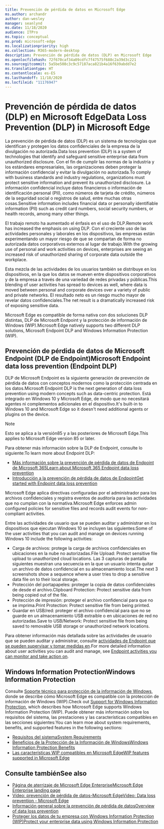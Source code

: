 ```yaml
---
title: Prevención de pérdida de datos en Microsoft Edge
ms.author: archandr
author: dan-wesley
manager: seanlynd
ms.date: 11/18/2020
audience: ITPro
ms.topic: conceptual
ms.prod: microsoft-edge
ms.localizationpriority: high
ms.collection: M365-modern-desktop
description: Prevención de pérdida de datos (DLP) en Microsoft Edge
ms.openlocfilehash: 72f670caf34a09cdfc7f47575f688c2a39d3c221
ms.sourcegitcommit: 5a5be508c3c9c57187aca821b4a16f639abdd7e2
ms.translationtype: HT
ms.contentlocale: es-ES
ms.lasthandoff: 11/18/2020
ms.locfileid: "11176947"
---
```

# <span data-ttu-id="501bb-103">Prevención de pérdida de datos (DLP) en Microsoft Edge</span><span class="sxs-lookup"><span data-stu-id="501bb-103">Data Loss Prevention (DLP) in Microsoft Edge</span></span>

<span data-ttu-id="501bb-104">La prevención de pérdida de datos (DLP) es un sistema de tecnologías que identifican y protegen los datos confidenciales de la empresa de la divulgación no autorizada.</span><span class="sxs-lookup"><span data-stu-id="501bb-104">Data loss prevention (DLP) is a system of technologies that identify and safeguard sensitive enterprise data from unauthorized disclosure.</span></span> <span data-ttu-id="501bb-105">Con el fin de cumplir las normas de la industria y los estándares empresariales, las organizaciones deben proteger la información confidencial y evitar la divulgación no autorizada.</span><span class="sxs-lookup"><span data-stu-id="501bb-105">To comply with business standards and industry regulations, organizations must protect sensitive information and prevent its unauthorized disclosure.</span></span> <span data-ttu-id="501bb-106">La información confidencial incluye datos financieros o información de identificación personal (PII), como números de tarjeta de crédito, números de la seguridad social o registros de salud, entre muchas otras cosas.</span><span class="sxs-lookup"><span data-stu-id="501bb-106">Sensitive information includes financial data or personally identifiable information (PII) such as credit card numbers, social security numbers, or health records, among many other things.</span></span>

<span data-ttu-id="501bb-107">El trabajo remoto ha aumentado el énfasis en el uso de DLP.</span><span class="sxs-lookup"><span data-stu-id="501bb-107">Remote work has increased the emphasis on using DLP.</span></span> <span data-ttu-id="501bb-108">Con el creciente uso de las actividades personales y laborales en los dispositivos, las empresas están experimentando un mayor riesgo de que se compartan de forma no autorizada datos corporativos externos al lugar de trabajo.</span><span class="sxs-lookup"><span data-stu-id="501bb-108">With the growing use of personal and work activities on devices, enterprises are seeing an increased risk of unauthorized sharing of corporate data outside the workplace.</span></span>

<span data-ttu-id="501bb-109">Esta mezcla de las actividades de los usuarios también se distribuye en los dispositivos, en la que los datos se mueven entre dispositivos corporativos y de la empresa a través de una variedad de redes privadas y públicas.</span><span class="sxs-lookup"><span data-stu-id="501bb-109">This blending of user activities has spread to devices as well, where data is moved between personal and corporate devices over a variety of public and private networks.</span></span> <span data-ttu-id="501bb-110">El resultado neto es un riesgo mucho mayor de revelar datos confidenciales.</span><span class="sxs-lookup"><span data-stu-id="501bb-110">The net result is a dramatically increased risk of exposing sensitive data.</span></span>

<span data-ttu-id="501bb-111">Microsoft Edge es compatible de forma nativa con dos soluciones DLP distintas, DLP de Microsoft Endpoint y la protección de información de Windows (WIP).</span><span class="sxs-lookup"><span data-stu-id="501bb-111">Microsoft Edge natively supports two different DLP solutions, Microsoft Endpoint DLP and Windows Information Protection (WIP).</span></span>

## <span data-ttu-id="501bb-112">Prevención de pérdida de datos de Microsoft Endpoint (DLP de Endpoint)</span><span class="sxs-lookup"><span data-stu-id="501bb-112">Microsoft Endpoint data loss prevention (Endpoint DLP)</span></span>

<span data-ttu-id="501bb-113">DLP de Microsoft Endpoint es la siguiente generación de prevención de pérdida de datos con conceptos modernos como la protección centrada en los datos.</span><span class="sxs-lookup"><span data-stu-id="501bb-113">Microsoft Endpoint DLP is the next generation of data loss prevention using modern concepts such as data-centric protection.</span></span> <span data-ttu-id="501bb-114">Está integrado en Windows 10 y Microsoft Edge, de modo que no necesitará agentes ni complementos adicionales en el dispositivo.</span><span class="sxs-lookup"><span data-stu-id="501bb-114">It's built-in to Windows 10 and Microsoft Edge so it doesn't need additional agents or plugins on the device.</span></span>

> [!NOTE]
> <span data-ttu-id="501bb-115">Esto se aplica a la versión85 y a las posteriores de Microsoft Edge.</span><span class="sxs-lookup"><span data-stu-id="501bb-115">This applies to Microsoft Edge version 85 or later.</span></span>

<span data-ttu-id="501bb-116">Para obtener más información sobre la DLP de Endpoint, consulte lo siguiente:</span><span class="sxs-lookup"><span data-stu-id="501bb-116">To learn more about Endpoint DLP:</span></span>

- [<span data-ttu-id="501bb-117">Más información sobre la prevención de pérdida de datos de Endpoint de Microsoft 365</span><span class="sxs-lookup"><span data-stu-id="501bb-117">Learn about Microsoft 365 Endpoint data loss prevention</span></span>](https://docs.microsoft.com/microsoft-365/compliance/endpoint-dlp-learn-about?view=o365-worldwide)
- [<span data-ttu-id="501bb-118">Introducción a la prevención de pérdida de datos de Endpoint</span><span class="sxs-lookup"><span data-stu-id="501bb-118">Get started with Endpoint data loss prevention</span></span>](https://docs.microsoft.com/microsoft-365/compliance/endpoint-dlp-getting-started?view=o365-worldwide)

<span data-ttu-id="501bb-119">Microsoft Edge aplica directivas configuradas por el administrador para los archivos confidenciales y registra eventos de auditoría para las actividades que no cumplan con la normativa.</span><span class="sxs-lookup"><span data-stu-id="501bb-119">Microsoft Edge enforces admin configured policies for sensitive files and records audit events for non-compliant activities.</span></span>

<span data-ttu-id="501bb-120">Entre las actividades de usuario que se pueden auditar y administrar en los dispositivos que ejecutan Windows 10 se incluyen las siguientes:</span><span class="sxs-lookup"><span data-stu-id="501bb-120">Some of the user activities that you can audit and manage on devices running Windows 10 include the following activities:</span></span>

- <span data-ttu-id="501bb-121">Carga de archivos: protege la carga de archivos confidenciales en ubicaciones en la nube no autorizadas.</span><span class="sxs-lookup"><span data-stu-id="501bb-121">File Upload: Protect sensitive file upload to unauthorized cloud locations.</span></span> <span data-ttu-id="501bb-122">Las 3 capturas de pantalla siguientes muestran una secuencia en la que un usuario intenta quitar un archivo de datos confidencial en su almacenamiento local.</span><span class="sxs-lookup"><span data-stu-id="501bb-122">The next 3 screenshots show a sequence where a user tries to drop a sensitive data file on to their local storage.</span></span>
- <span data-ttu-id="501bb-123">Protección del portapapeles: proteger la copia de datos confidenciales de desde el archivo.</span><span class="sxs-lookup"><span data-stu-id="501bb-123">Clipboard Protection: Protect sensitive data from being copied out of the file.</span></span>
- <span data-ttu-id="501bb-124">Protección de impresión: proteger el archivo confidencial para que no se imprima.</span><span class="sxs-lookup"><span data-stu-id="501bb-124">Print Protection: Protect sensitive file from being printed.</span></span>
- <span data-ttu-id="501bb-125">Guardar en USB/red: proteger el archivo confidencial para que no se guarde en un almacenamiento USB extraíble o en ubicaciones de red no autorizadas.</span><span class="sxs-lookup"><span data-stu-id="501bb-125">Save to USB/Network: Protect sensitive file from being saved to removable USB storage or unauthorized network locations.</span></span>

<span data-ttu-id="501bb-126">Para obtener información más detallada sobre las actividades de usuario que se pueden auditar y administrar, consulte [actividades de Endpoint que se pueden supervisar y tomar medidas en](https://docs.microsoft.com/microsoft-365/compliance/endpoint-dlp-learn-about?view=o365-worldwide#endpoint-activities-you-can-monitor-and-take-action-on).</span><span class="sxs-lookup"><span data-stu-id="501bb-126">For more detailed information about user activities you can audit and manage, see [Endpoint activities you can monitor and take action on](https://docs.microsoft.com/microsoft-365/compliance/endpoint-dlp-learn-about?view=o365-worldwide#endpoint-activities-you-can-monitor-and-take-action-on).</span></span>

## <span data-ttu-id="501bb-127">Windows Information Protection</span><span class="sxs-lookup"><span data-stu-id="501bb-127">Windows Information Protection</span></span>

<span data-ttu-id="501bb-128">Consulte [Soporte técnico para protección de la información de Windows](https://docs.microsoft.com/deployedge/microsoft-edge-security-windows-information-protection), donde se describe cómo Microsoft Edge es compatible con la protección de información de Windows (WIP).</span><span class="sxs-lookup"><span data-stu-id="501bb-128">Check out [Support for Windows Information Protection](https://docs.microsoft.com/deployedge/microsoft-edge-security-windows-information-protection), which describes how Microsoft Edge supports Windows Information Protection (WIP).</span></span> <span data-ttu-id="501bb-129">Puede obtener más información sobre los requisitos del sistema, las prestaciones y las características compatibles en las secciones siguientes:</span><span class="sxs-lookup"><span data-stu-id="501bb-129">You can learn moe about system requirements, benefits, and supported features in the following sections:</span></span>

- [<span data-ttu-id="501bb-130">Requisitos del sistema</span><span class="sxs-lookup"><span data-stu-id="501bb-130">System Requirements</span></span>](https://docs.microsoft.com/deployedge/:microsoft-edge-security-windows-information-protection#system-requirements)
- [<span data-ttu-id="501bb-131">Beneficios de la Protección de la Información de Windows</span><span class="sxs-lookup"><span data-stu-id="501bb-131">Windows Information Protection Benefits</span></span>](https://docs.microsoft.com/deployedge/microsoft-edge-security-windows-information-protection#windows-information-protection-benefits)
- [<span data-ttu-id="501bb-132">Las características WIP compatibles en Microsoft Edge</span><span class="sxs-lookup"><span data-stu-id="501bb-132">WIP features supported in Microsoft Edge</span></span>](https://docs.microsoft.com/DeployEdge/microsoft-edge-security-windows-information-protection#wip-features-supported-in-microsoft-edge)

## <span data-ttu-id="501bb-133">Consulte también</span><span class="sxs-lookup"><span data-stu-id="501bb-133">See also</span></span>

- [<span data-ttu-id="501bb-134">Página de aterrizaje de Microsoft Edge Enterprise</span><span class="sxs-lookup"><span data-stu-id="501bb-134">Microsoft Edge Enterprise landing page</span></span>](https://aka.ms/EdgeEnterprise)
- [<span data-ttu-id="501bb-135">Vídeo: prevención de pérdida de datos-Microsoft Edge</span><span class="sxs-lookup"><span data-stu-id="501bb-135">Video: Data loss prevention - Microsoft Edge</span></span>](https://www.youtube.com/watch?v=dLD04U9eTqg)
- [<span data-ttu-id="501bb-136">Información general sobre la prevención de pérdida de datos</span><span class="sxs-lookup"><span data-stu-id="501bb-136">Overview of data loss prevention</span></span>](https://docs.microsoft.com/microsoft-365/compliance/data-loss-prevention-policies?view=o365-worldwide)
- [<span data-ttu-id="501bb-137">Proteger los datos de tu empresa con Windows Information Protection (WIP)</span><span class="sxs-lookup"><span data-stu-id="501bb-137">Protect your enterprise data using Windows Information Protection</span></span>](https://docs.microsoft.com/windows/security/information-protection/windows-information-protection/protect-enterprise-data-using-wip)

